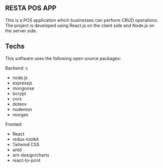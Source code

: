 ## RESTA POS APP

This is a POS application which businesses can perform CRUD operations. The project is developed using React.js on the client side and Node.js on the server side.

## Techs
This software uses the following open source packages:

Backend:   c
* node.js
* expressjs
* mongoose
* bcrypt
* cors
* dotenv
* nodemon
* morgan

Fronted:
* React
* redux-toolkit
* Tailwind CSS
* antd
* ant-design/charts
* react-to-print

